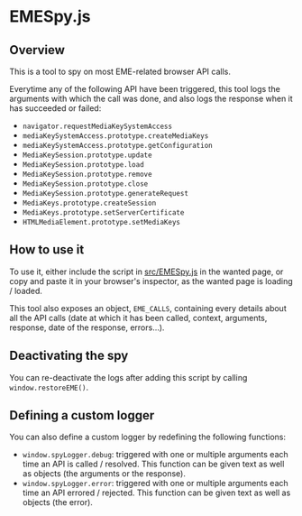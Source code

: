 # EMESpy.js

## Overview

This is a tool to spy on most EME-related browser API calls.

Everytime any of the following API have been triggered, this tool logs the arguments with which the call was done, and also logs the response when it has succeeded or failed:
  - ``navigator.requestMediaKeySystemAccess``
  - ``mediaKeySystemAccess.prototype.createMediaKeys``
  - ``mediaKeySystemAccess.prototype.getConfiguration``
  - ``MediaKeySession.prototype.update``
  - ``MediaKeySession.prototype.load``
  - ``MediaKeySession.prototype.remove``
  - ``MediaKeySession.prototype.close``
  - ``MediaKeySession.prototype.generateRequest``
  - ``MediaKeys.prototype.createSession``
  - ``MediaKeys.prototype.setServerCertificate``
  - ``HTMLMediaElement.prototype.setMediaKeys``

## How to use it

To use it, either include the script in [src/EMESpy.js](https://github.com/peaBerberian/EMESpy.js/blob/master/src/EMESpy.js) in the wanted page, or copy and paste it in your browser's inspector, as the wanted page is loading / loaded.

This tool also exposes an object, ``EME_CALLS``, containing every details about all the API calls (date at which it has been called, context, arguments, response, date of the response, errors...).

## Deactivating the spy

You can re-deactivate the logs after adding this script by calling ``window.restoreEME()``.

## Defining a custom logger

You can also define a custom logger by redefining the following functions:
  - ``window.spyLogger.debug``: triggered with one or multiple arguments each time an API is called / resolved. This function can be given text as well as objects (the arguments or the response).
  - ``window.spyLogger.error``: triggered with one or multiple arguments each time an API errored / rejected. This function can be given text as well as objects (the error).
